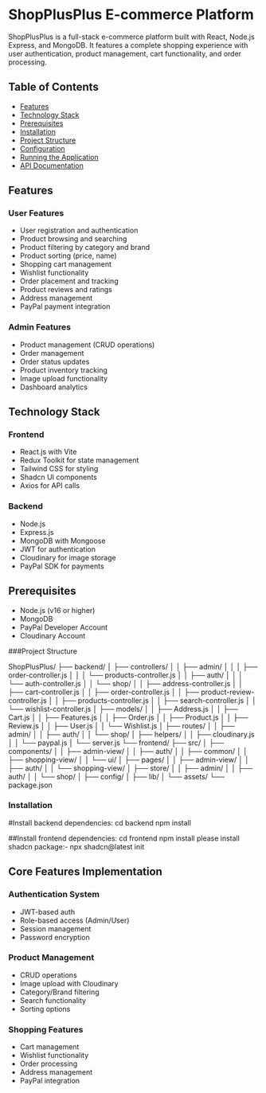 # ShopPlusPlus E-commerce Platform

ShopPlusPlus is a full-stack e-commerce platform built with React, Node.js Express, and MongoDB. It features a complete shopping experience with user authentication, product management, cart functionality, and order processing.

## Table of Contents

- [Features](#features)
- [Technology Stack](#technology-stack)
- [Prerequisites](#prerequisites)
- [Installation](#installation)
- [Project Structure](#project-structure)
- [Configuration](#configuration)
- [Running the Application](#running-the-application)
- [API Documentation](#api-documentation)

## Features

### User Features

- User registration and authentication
- Product browsing and searching
- Product filtering by category and brand
- Product sorting (price, name)
- Shopping cart management
- Wishlist functionality
- Order placement and tracking
- Product reviews and ratings
- Address management
- PayPal payment integration

### Admin Features

- Product management (CRUD operations)
- Order management
- Order status updates
- Product inventory tracking
- Image upload functionality
- Dashboard analytics

## Technology Stack

### Frontend

- React.js with Vite
- Redux Toolkit for state management
- Tailwind CSS for styling
- Shadcn UI components
- Axios for API calls

### Backend

- Node.js
- Express.js
- MongoDB with Mongoose
- JWT for authentication
- Cloudinary for image storage
- PayPal SDK for payments

## Prerequisites

- Node.js (v16 or higher)
- MongoDB
- PayPal Developer Account
- Cloudinary Account

###Project Structure

ShopPlusPlus/
├── backend/
│ ├── controllers/
│ │ ├── admin/
│ │ │ ├── order-controller.js
│ │ │ └── products-controller.js
│ │ ├── auth/
│ │ │ └── auth-controller.js
│ │ └── shop/
│ │ ├── address-controller.js
│ │ ├── cart-controller.js
│ │ ├── order-controller.js
│ │ ├── product-review-controller.js
│ │ ├── products-controller.js
│ │ ├── search-controller.js
│ │ └── wishlist-controller.js
│ ├── models/
│ │ ├── Address.js
│ │ ├── Cart.js
│ │ ├── Features.js
│ │ ├── Order.js
│ │ ├── Product.js
│ │ ├── Review.js
│ │ ├── User.js
│ │ └── Wishlist.js
│ ├── routes/
│ │ ├── admin/
│ │ ├── auth/
│ │ └── shop/
│ ├── helpers/
│ │ ├── cloudinary.js
│ │ └── paypal.js
│ └── server.js
└── frontend/
├── src/
│ ├── components/
│ │ ├── admin-view/
│ │ ├── auth/
│ │ ├── common/
│ │ ├── shopping-view/
│ │ └── ui/
│ ├── pages/
│ │ ├── admin-view/
│ │ ├── auth/
│ │ └── shopping-view/
│ ├── store/
│ │ ├── admin/
│ │ ├── auth/
│ │ └── shop/
│ ├── config/
│ ├── lib/
│ └── assets/
└── package.json

### Installation

#Install backend dependencies:
cd backend
npm install

##Install frontend dependencies:
cd frontend
npm install
please install shadcn package:-
npx shadcn@latest init


## Core Features Implementation

### Authentication System

- JWT-based auth
- Role-based access (Admin/User)
- Session management
- Password encryption

### Product Management

- CRUD operations
- Image upload with Cloudinary
- Category/Brand filtering
- Search functionality
- Sorting options

### Shopping Features

- Cart management
- Wishlist functionality
- Order processing
- Address management
- PayPal integration
